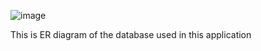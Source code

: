 ![image](https://github.com/ArshiL610/React-Node-PostgreSql-Application/assets/91752244/484ec601-4fcc-4d4e-abb0-07ccfefb1cb1)

This is ER diagram of the database used in this application
